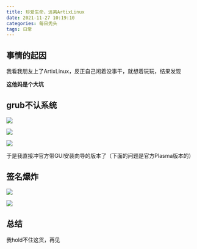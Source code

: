 ```yaml
---
title: 珍爱生命，远离ArtixLinux
date: 2021-11-27 10:19:10
categories: 每日秃头
tags: 日常
---
```


## 事情的起因

我看我朋友上了ArtixLinux，反正自己闲着没事干，就想着玩玩，结果发现

**这他妈是个大坑**

## grub不认系统

![](https://pic.lanta.cyou/img/photo_2021-11-27_10-20-54.jpg)

![](https://pic.lanta.cyou/img/photo_2021-11-27_10-20-25.jpg)

![](https://pic.lantacn.xyz/img/photo_2021-11-27_10-21-10.jpg)

于是我直接冲官方带GUI安装向导的版本了（下面的问题是官方Plasma版本的）

## 签名爆炸

![](https://pic.lantacn.xyz/img/(S%40TL%7BCX2)WLX%7BCN%249V3TMD.jpg)

![](https://pic.lantacn.xyz/img/2021-11-27_10-26.png)

## 总结

我hold不住这货，再见
